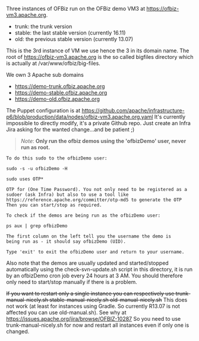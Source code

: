 Three instances of OFBiz run on the OFBiz demo VM3 at https://ofbiz-vm3.apache.org.

* trunk: the trunk version
* stable: the last stable version (currently 16.11)
* old: the previous stable version (currently 13.07)
 
This is the 3rd instance of VM we use hence the 3 in its domain name.
The root of https://ofbiz-vm3.apache.org is the so called bigfiles directory which is actually at /var/www/ofbiz/big-files.

We own 3 Apache sub domains

* https://demo-trunk.ofbiz.apache.org
* https://demo-stable.ofbiz.apache.org
* https://demo-old.ofbiz.apache.org

The Puppet configuration is at 
https://github.com/apache/infrastructure-p6/blob/production/data/nodes/ofbiz-vm3.apache.org.yaml
It's currently impossible to directly modify, it's a private Github repo.
Just create an Infra Jira asking for the wanted change...and be patient ;)


>_Note_: **Only run the ofbiz demos using the 'ofbizDemo' user, never run as root.** 
    
    To do this sudo to the ofbizDemo user:

    sudo -s -u ofbizDemo -H

    sudo uses OTP* 
    
    OTP for (One Time Password). You not only need to be registered as a sudoer (ask Infra) but also to use a tool like https://reference.apache.org/committer/otp-md5 to generate the OTP
    Then you can start/stop as required.

    To check if the demos are being run as the ofbizDemo user:

    ps aux | grep ofbizDemo

    The first column on the left tell you the username the demo is
    being run as - it should say ofbizDemo (UID).

    Type 'exit' to exit the ofbizDemo user and return to your username.

Also note that the demos are usually updated and started/stopped automatically using the check-svn-update.sh script in this directory, it is run by an ofbizDemo cron job every 24 hours at 3 AM. You should therefore only need to start/stop manually if there is a problem.

~~If you want to restart only a single instance you can respectively use
trunk-manual-nicely.sh
stable-manual-nicely.sh
old-manual-nicely.sh~~
This does not work (at least for instances using Gradle. So currently R13.07 is not affected you can use old-manual.sh).
See why at https://issues.apache.org/jira/browse/OFBIZ-10287
So you need to use trunk-manual-nicely.sh for now and restart all instances even if only one is changed.

 
